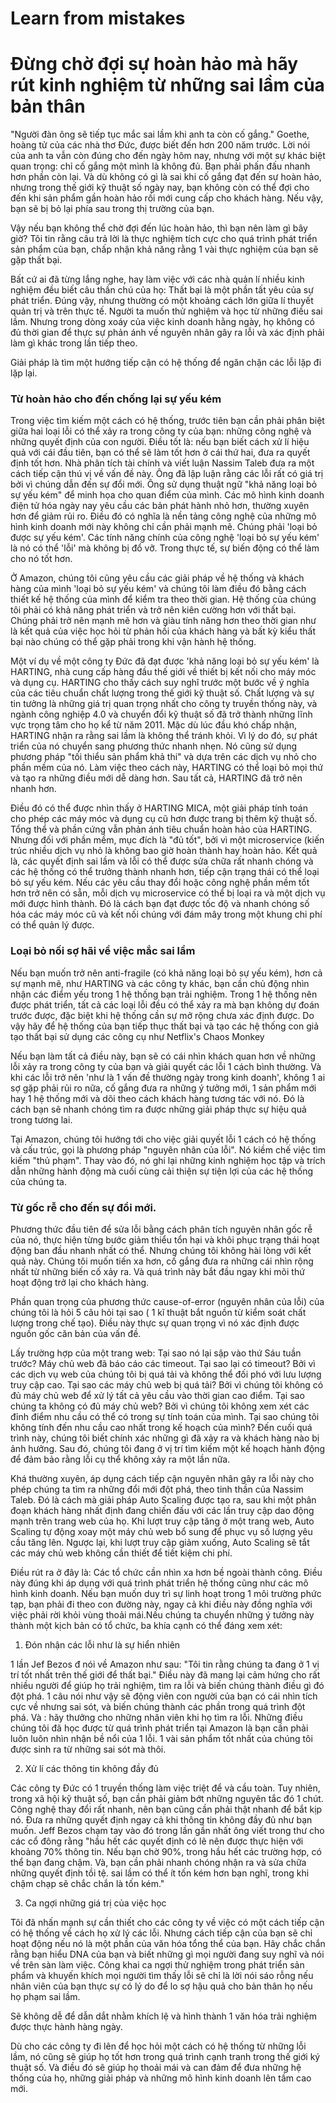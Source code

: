 # Learn from mistakes

# Đừng chờ đợi sự hoàn hảo mà hãy rút kinh nghiệm từ những sai lầm của bản thân

"Người đàn ông sẽ tiếp tục mắc sai lầm khi anh ta còn cố gắng." Goethe, hoàng tử của các nhà thơ Đức, được biết đến hơn 200 năm trước. Lời nói của anh ta vẫn còn đúng cho đến ngày hôm nay, nhưng với một sự khác biệt quan trọng: chỉ cố gắng một mình là không đủ. Bạn phải phấn đấu nhanh hơn phần còn lại. Và dù không có gì là sai khi cố gắng đạt đến sự hoàn hảo, nhưng trong thế giới kỹ thuật số ngày nay, bạn không còn có thể đợi cho đến khi sản phẩm gần hoàn hảo rồi mới cung cấp cho khách hàng. Nếu vậy, bạn sẽ bị bỏ lại phía sau trong thị trường của bạn.

Vậy nếu bạn không thể chờ đợi đến lúc hoàn hảo, thì bạn nên làm gì bây giờ? Tôi tin rằng câu trả lời là thực nghiệm tích cực cho quá trình phát triển sản phẩm của bạn, chấp nhận khả năng rằng 1 vài thực nghiệm của bạn sẽ gặp thất bại.

Bất cứ ai đã từng lắng nghe, hay làm việc với các nhà quản lí nhiều kinh nghiệm đều biết câu thần chú của họ: Thất bại là một phần tất yêu của sự phát triển. Đúng vậy, nhưng thường có một khoảng cách lớn giữa lí thuyết quản trị và trên thực tế. Người ta muốn thử nghiệm và học từ những điều sai lầm. Nhưng trong dòng xoáy của việc kinh doanh hằng ngày, họ không có đủ thời gian để thực sự phản ánh về nguyên nhân gây ra lỗi và xác định phải làm gì khác trong lần tiếp theo.

Giải pháp là tìm một hướng tiếp cận có hệ thống để ngăn chặn các lỗi lặp đi lặp lại.

### Từ hoàn hảo cho đến chống lại sự yếu kém

Trong việc tìm kiếm một cách có hệ thống, trước tiên bạn cần phải phân biệt giữa hai loại lỗi có thể xảy ra trong công ty của bạn: những công nghệ và những quyết định của con người. Điều tốt là: nếu bạn biết cách xử lí hiệu quả với cái đầu tiên, bạn có thể sẽ làm tốt hơn ở cái thứ hai, đưa ra quyết định tốt hơn. Nhà phân tích tài chính và viết luận Nassim Taleb đưa ra một cách tiếp cận thú vị về vấn đề này. Ông đã lập luận rằng các lỗi rất có giá trị bởi vì chúng dẫn đến sự đổi mới. Ông sử dụng thuật ngữ "khả năng loại bỏ sự yếu kém" để minh họa cho quan điểm của mình. Các mô hình kinh doanh điện tử hóa ngày nay yêu cầu các bản phát hành nhỏ hơn, thường xuyên hơn để giảm rủi ro. Điều đó có nghĩa là nền tảng công nghệ của những mô hình kinh doanh mới này không chỉ cần phải mạnh mẽ. Chúng phải 'loại bỏ được sự yếu kém'. Các tính năng chính của công nghệ 'loại bỏ sự yếu kém' là nó có thể 'lỗi' mà không bị đổ vỡ. Trong thực tế, sự biến động có thể làm cho nó tốt hơn.

Ở Amazon, chúng tôi cũng yêu cầu các giải pháp về hệ thống và khách hàng của mình 'loại bỏ sự yếu kém' và chúng tôi làm điều đó bằng cách thiết kế hệ thống của mình để kiểm tra theo thời gian. Hệ thống của chúng tôi phải có khả năng phát triển và trở nên kiên cường hơn với thất bại. Chúng phải trở nên mạnh mẽ hơn và giàu tính năng hơn theo thời gian như là kết quả của việc học hỏi từ phản hồi của khách hàng và bất kỳ kiểu thất bại nào chúng có thể gặp phải trong khi vận hành hệ thống.

Một ví dụ về một công ty Đức đã đạt được 'khả năng loại bỏ sự yếu kém' là HARTING, nhà cung cấp hàng đầu thế giới về  thiết bị kết nối cho máy móc và dụng cụ. HARTING cho thấy cách suy nghĩ trước một bước về ý nghĩa của các tiêu chuẩn chất lượng trong thế giới kỹ thuật số. Chất lượng và sự tin tưởng là những giá trị quan trọng nhất cho công ty truyền thống này, và ngành công nghiệp 4.0 và chuyển đổi kỹ thuật số đã trở thành những lĩnh vực trọng tâm cho họ kể từ năm 2011. Mặc dù lúc đầu khó chấp nhận, HARTING nhận ra rằng sai lầm là không thể tránh khỏi. Vì lý do đó, sự phát triển của nó chuyển sang phương thức nhanh nhẹn. Nó cũng sử dụng phương pháp "tối thiểu sản phẩm khả thi" và dựa trên các dịch vụ nhỏ cho phần mềm của nó. Làm việc theo cách này, HARTING có thể loại bỏ mọi thứ và tạo ra những điều mới dễ dàng hơn. Sau tất cả, HARTING đã trở nên nhanh hơn.

Điều đó có thể được nhìn thấy ở HARTING MICA, một giải pháp tính toán cho phép các máy móc và dụng cụ cũ hơn được trang bị thêm kỹ thuật số. Tổng thể và phần cứng vẫn phản ánh tiêu chuẩn hoàn hảo của HARTING. Nhưng đối với phần mềm, mục đích là "đủ tốt", bởi vì một microservice (kiến trúc nhiều dịch vụ nhỏ là không bao giờ hoàn thành hay hoàn hảo. Kết quả là, các quyết định sai lầm và lỗi có thể được sửa chữa rất nhanh chóng và các hệ thống có thể trưởng thành nhanh hơn, tiếp cận trạng thái có thể loại bỏ sự yếu kém. Nếu các yêu cầu thay đổi hoặc công nghệ phần mềm tốt hơn trở nên có sẵn, mỗi dịch vụ microservice có thể bị loại ra và một dịch vụ mới được hình thành. Đó là cách bạn đạt được tốc độ và nhanh chóng số hóa các máy móc cũ và kết nối chúng với đám mây trong một khung chi phí có thể quản lý được.

### Loại bỏ nối sợ hãi về việc mắc sai lầm

Nếu bạn muốn trở nên anti-fragile (có khả năng loại bỏ sự yếu kém), hơn cả sự mạnh mẽ, như HARTING và các công ty khác, bạn cần chủ động nhìn nhận các điểm yếu trong 1 hệ thống bạn trải nghiệm. Trong 1 hệ thống nên được phát triển, tất cả các loại lỗi đều có thể xảy ra mà bạn không dự đoán trước được, đặc biệt khi hệ thống cần sự mở rộng chưa xác định được. Do vậy hãy để hệ thống của bạn tiếp thục thất bại và tạo các hệ thống con giả tạo thất bại sử dụng các công cụ như Netflix's Chaos Monkey

Nếu bạn làm tất cả điều này, bạn sẽ có cái nhìn khách quan hơn về những lỗi xảy ra trong công ty của bạn và giải quyết các lỗi 1 cách bình thường. Và khi các lỗi trở nên  'như là 1 vấn đề thường ngày trong kinh doanh', không 1 ai sợ gặp phải rủi ro nữa, cố gắng đưa ra những ý tưởng mới, 1 sản phẩm mới hay 1 hệ thống mới và dõi theo cách khách hàng tương tác với nó. Đó là cách bạn sẽ nhanh chóng tìm ra được những giải pháp thực sự hiệu quả trong tương lai.

Tại Amazon, chúng tôi hướng tới cho việc giải quyết lỗi 1 cách có hệ thống và cấu trúc, gọi là phương pháp "nguyên nhân của lỗi". Nó kiềm chế việc tìm kiếm "thủ phạm". Thay vào đó, nó ghi lại những kinh nghiệm học tập và trích dẫn những hành động mà cuối cùng cải thiện sự tiện lợi của các hệ thống của chúng ta.

### Từ gốc rễ cho đến sự đổi mới.

Phương thức đầu tiên để sửa lỗi bằng cách phân tích nguyên nhân gốc rễ của nó, thực hiện từng bước giảm thiểu tổn hại và khôi phục trạng thái hoạt động ban đầu nhanh nhất có thể.  Nhưng chúng tôi không hài lòng với kết quả này. Chúng tôi muốn tiến xa hơn, cố gắng đưa ra những cái nhìn rộng nhất từ những biến cố xảy ra. Và quá trình này bắt đầu ngay khi mõi thứ hoạt động trở lại cho khách hàng.

Phần quan trọng của phương thức cause-of-error (nguyên nhân của lỗi) của chúng tôi là hỏi 5 câu hỏi tại sao ( 1 kĩ thuật bắt nguồn từ kiểm soát chất lượng trong chế tạo). Điều này thực sự quan trọng vì nó xác định được nguồn gốc căn bản của vấn đề.

Lấy trường hợp của một trang web: Tại sao nó lại sập vào thứ Sáu tuần trước? Máy chủ web đã báo cáo các timeout. Tại sao lại có timeout? Bởi vì các dịch vụ web của chúng tôi bị quá tải và không thể đối phó với lưu lượng truy cập cao. Tại sao các máy chủ web bị quá tải? Bởi vì chúng tôi không có đủ máy chủ web để xử lý tất cả yêu cầu vào thời gian cao điểm. Tại sao chúng ta không có đủ máy chủ web? Bởi vì chúng tôi không xem xét các đỉnh điểm nhu cầu có thể có trong sự tính toán của mình. Tại sao chúng tôi không tính đến nhu cầu cao nhất trong kế hoạch của mình? Đến cuối quá trình này, chúng tôi biết chính xác những gì đã xảy ra và khách hàng nào bị ảnh hưởng. Sau đó, chúng tôi đang ở vị trí tìm kiếm một kế hoạch hành động để đảm bảo rằng lỗi cụ thể không xảy ra một lần nữa.

Khá thường xuyên, áp dụng cách tiếp cận nguyên nhân gây ra lỗi này cho phép chúng ta tìm ra những đổi mới đột phá, theo tinh thần của Nassim Taleb. Đó là cách mà giải pháp Auto Scaling được tạo ra, sau khi một phân đoạn khách hàng nhất định đang chiến đấu với các lần truy cập dao động mạnh trên trang web của họ. Khi lượt truy cập tăng ở một trang web, Auto Scaling tự động xoay một máy chủ web bổ sung để phục vụ số lượng yêu cầu tăng lên. Ngược lại, khi lượt truy cập giảm xuống, Auto Scaling sẽ tắt các máy chủ web không cần thiết để tiết kiệm chi phí.

Điều rút ra ở đây là: Các tổ chức cần  nhìn xa hơn bề ngoài thành công. Điều này đúng khi áp dụng với quá trình phát triển hệ thống cũng như các mô hình kinh doanh. Nếu bạn muốn duy trì sự linh hoạt trong 1 môi trường phức tạp, bạn phải đi theo con đường này, ngay cả khi điều này đồng nghĩa với việc phải rời khỏi vùng thoải mái.Nếu chúng ta chuyển những ý tưởng này thành một kịch bản có tổ chức, ba khía cạnh có thể đáng xem xét:

1. Đón nhận các lỗi như là sự hiển nhiên

1 lần Jef Bezos đ nói về Amazon như sau: "Tôi tin rằng chúng ta đang ở 1 vị trí tốt nhất trên thế giới để thất bại." Điều này đã mang lại cảm hứng cho rất nhiều người để giúp họ trải nghiệm, tìm ra lỗi và biến chúng thành điều gì đó đột phá. 1 câu nói như vậy sẽ động viên con người của bạn có cái nhìn tích cực về nhưng sai sót, và biến chúng thành các phần trong quá trình đột phá. Và : hãy thưởng cho những nhân viên khi họ tìm ra lỗi. Những điều chúng tôi đã học được từ quá trình phát triển tại Amazon là bạn cần phải luôn luôn nhìn nhận bề nổi của 1 lỗi. 1 vài sản phẩm tốt nhất của chúng tôi được sinh ra từ những sai sót mà thôi.

2. Xử lí các thông tin không đầy đủ

Các công ty Đức có 1 truyền thống làm việc triệt để và cầu toàn. Tuy nhiên, trong xã hội kỹ thuật số, bạn cần phải giảm bớt những nguyên tắc đó 1 chút. Công nghệ thay đổi rất nhanh, nên bạn cũng cần phải thật nhanh để bắt kịp nó. Đưa ra những quyết định ngay cả khi thông tin không đầy đủ như bạn muốn. Jeff Bezos chạm tay vào đó trong lần gần nhất ông viết trong thư cho các cổ đông rằng "hầu hết các quyết định có lẽ nên được thực hiện với khoảng 70% thông tin. Nếu bạn chờ 90%, trong hầu hết các trường hợp, có thể bạn đang chậm. Và, bạn cần phải nhanh chóng nhận ra và sửa chữa những quyết định tồi tệ. sai lầm có thể ít tốn kém hơn bạn nghĩ, trong khi chậm chạp sẽ chắc chắn là tốn kém."

3.  Ca ngợi những giá trị của việc học

Tôi đã nhấn mạnh sự cần thiết cho các công ty về việc có một cách tiếp cận có hệ thống về cách họ xử lý các lỗi. Nhưng cách tiếp cận của bạn sẽ chỉ hoạt động nếu nó là một phần của văn hóa tổng thể của bạn. Hãy chắc chắn rằng bạn hiểu DNA của bạn và biết những gì mọi người đang suy nghĩ và nói về trên sàn làm việc. Công khai ca ngợi thử nghiệm trong phát triển sản phẩm và khuyến khích mọi người tìm thấy lỗi sẽ chỉ là lời nói sáo rỗng nếu nhân viên của bạn thực sự có lý do để lo sợ hậu quả cho bản thân họ nếu họ phạm sai lầm.

Sẽ không dễ để dẫn dắt nhằm khích lệ và hình thành 1 văn hóa trải nghiệm được thực hành hàng ngày.

Dù cho các công ty đi lên để học hỏi một cách có hệ thống từ những lỗi lầm, nó cũng sẽ giúp họ tốt hơn trong quá trình cạnh tranh trong thế giới ký thuật số. Và điều đó sẽ giúp họ thoải mái và can đảm để đưa những hệ thống của họ, những giải pháp và những mô hình kinh doanh lên tầm cao mới.
